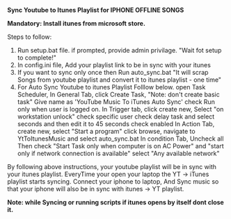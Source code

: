 **Sync Youtube to Itunes Playlist for IPHONE OFFLINE SONGS**

**Mandatory: Install itunes from microsoft store.**

Steps to follow:

1. Run setup.bat file. if prompted, provide admin privilage. "Wait fot setup to complete!"
2. In config.ini file, Add your playlist link to be in sync with your itunes
3. If you want to sync only once then Run auto_sync.bat "It will scrap Songs from youtube playlist and convert it to itunes playlist - one time" 
4. For Auto Sync Youtube to itunes Playlist Folllow below.
   open Task Scheduler,
   In General Tab,
     click Create Task, "Note: don't create basic task"
     Give name as 'YouTube Music To iTunes Auto Sync'
     check Run only when user is logged on.
   In Trigger tab,
     click create new,
     Select "on workstation unlock"
     check specific user
     check delay task and select seconds and then edit it to 45 seconds
     check enabled
   In Action Tab,
     create new,
     select "Start a program"
     click browse, navigate to YtToItunesMusic and select auto_sync.bat
   In condition Tab,
     Uncheck all
     Then check "Start Task only when computer is on AC Power" and
     "start only if network connection is available"
     select "Any available network"

By following above instructions, your youtube playlist will be in sync with your itunes playlist. 
EveryTime your open your laptop the YT -> iTunes playlist starts syncing. 
Connect your iphone to laptop, And Sync music so that your iphone will also be in sync with itunes -> YT playlist.

**Note: while Syncing or running scripts if itunes opens by itself dont close it.**
